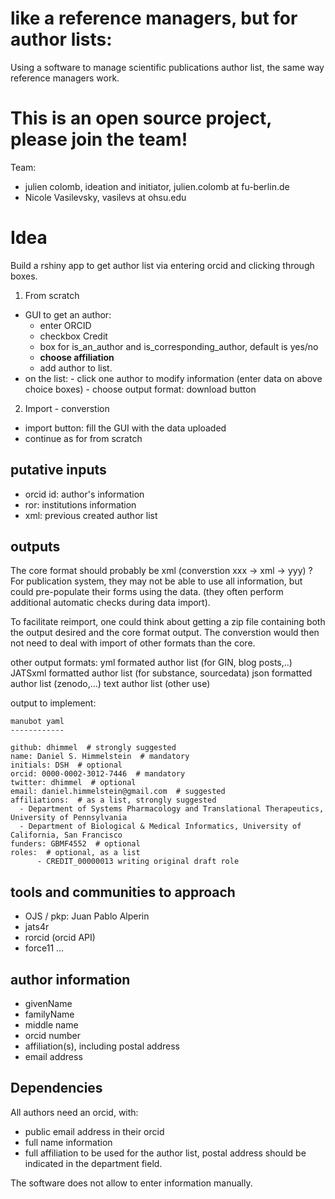# like a reference managers, but for author lists:

Using a software to manage scientific publications author list, the same way reference managers work.


# This is an open source project, please join the team!

Team:
- julien colomb, ideation and initiator, julien.colomb at fu-berlin.de
- Nicole Vasilevsky, vasilevs at ohsu.edu


# Idea

Build a rshiny app to get author list via entering orcid and clicking through boxes.

1. From scratch

- GUI to get an author:
    - enter ORCID
    - checkbox Credit
    - box for is_an_author and is_corresponding_author, default is yes/no
    - **choose affiliation**
    - add author to list.
- on the list:
        - click one author to modify information (enter data on above choice boxes)
        - choose output format: download button

2. Import - converstion

- import button: fill the GUI with the data uploaded
- continue as for from scratch


## putative inputs

- orcid id: author's information
- ror: institutions information
- xml: previous created author list

## outputs

The core format should probably be xml (converstion xxx -> xml -> yyy) ?
For publication system, they may not be able to use all information, but could pre-populate their forms using the data. (they often perform additional automatic checks during data import).

To facilitate reimport, one could think about getting a zip file containing both the output desired and the core format output. The converstion would then not need to deal with import of other formats than the core.


other output formats:
yml formated author list (for GIN, blog posts,..)
JATSxml formatted author list (for substance, sourcedata)
json formatted author list (zenodo,...)
text author list (other use)

output to implement:

``` 
manubot yaml
------------

github: dhimmel  # strongly suggested
name: Daniel S. Himmelstein  # mandatory
initials: DSH  # optional
orcid: 0000-0002-3012-7446  # mandatory
twitter: dhimmel  # optional
email: daniel.himmelstein@gmail.com  # suggested
affiliations:  # as a list, strongly suggested
  - Department of Systems Pharmacology and Translational Therapeutics, University of Pennsylvania
  - Department of Biological & Medical Informatics, University of California, San Francisco
funders: GBMF4552  # optional
roles:  # optional, as a list
      - CREDIT_00000013 writing original draft role
```

## tools and communities to approach

- OJS / pkp: Juan Pablo Alperin
- jats4r
- rorcid (orcid API)
- force11
...

## author information

- givenName
- familyName
- middle name
- orcid number
- affiliation(s), including postal address
- email address

## Dependencies

All authors need an orcid, with:
 - public email address in their orcid
 - full name information
 - full affiliation to be used for the author list, postal address should be indicated in the department field.
 
 The software does not allow to enter information manually.
